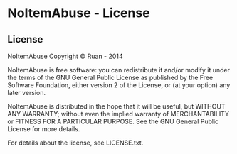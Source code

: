 # NoItemAbuse - License

## License
NoItemAbuse Copyright © Ruan - 2014

NoItemAbuse is free software: you can redistribute it and/or modify
it under the terms of the GNU General Public License as published by
the Free Software Foundation, either version 2 of the License, or
(at your option) any later version.

NoItemAbuse is distributed in the hope that it will be useful,
but WITHOUT ANY WARRANTY; without even the implied warranty of
MERCHANTABILITY or FITNESS FOR A PARTICULAR PURPOSE. See the
GNU General Public License for more details.

For details about the license, see LICENSE.txt.
